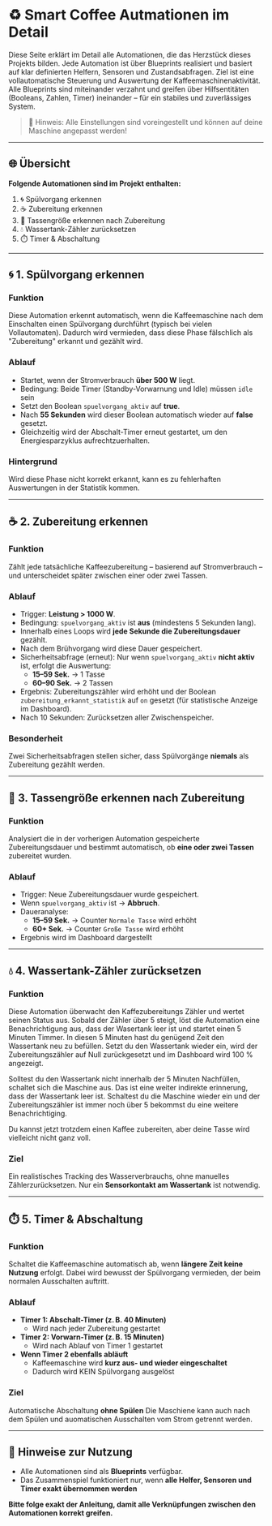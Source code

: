 # ♻️ **Smart Coffee Autmationen im Detail**

Diese Seite erklärt im Detail alle Automationen, die das Herzstück dieses Projekts bilden. Jede Automation ist über Blueprints realisiert und basiert auf klar definierten Helfern, Sensoren und Zustandsabfragen. Ziel ist eine vollautomatische Steuerung und Auswertung der Kaffeemaschinenaktivität. Alle Blueprints sind miteinander verzahnt und greifen über Hilfsentitäten (Booleans, Zahlen, Timer) ineinander – für ein stabiles und zuverlässiges System.

> 📌 Hinweis: Alle Einstellungen sind voreingestellt und können auf deine Maschine angepasst werden!
---

## 🌐 Übersicht

**Folgende Automationen sind im Projekt enthalten:**

1. 🌀 Spülvorgang erkennen
2. ☕️ Zubereitung erkennen
3. 🍵 Tassengröße erkennen nach Zubereitung
4. 💧 Wassertank-Zähler zurücksetzen
5. ⏱️ Timer & Abschaltung

---

## 🌀 1. Spülvorgang erkennen

### Funktion

Diese Automation erkennt automatisch, wenn die Kaffeemaschine nach dem Einschalten einen Spülvorgang durchführt (typisch bei vielen Vollautomaten). Dadurch wird vermieden, dass diese Phase fälschlich als "Zubereitung" erkannt und gezählt wird.

### Ablauf

- Startet, wenn der Stromverbrauch **über 500 W** liegt.
- Bedingung: Beide Timer (Standby-Vorwarnung und Idle) müssen `idle` sein 
- Setzt den Boolean `spuelvorgang_aktiv` auf **true**.
- Nach **55 Sekunden** wird dieser Boolean automatisch wieder auf **false** gesetzt.
- Gleichzeitig wird der Abschalt-Timer erneut gestartet, um den Energiesparzyklus aufrechtzuerhalten.

### Hintergrund

Wird diese Phase nicht korrekt erkannt, kann es zu fehlerhaften Auswertungen in der Statistik kommen.

---

## ☕️ 2. Zubereitung erkennen

### Funktion

Zählt jede tatsächliche Kaffeezubereitung – basierend auf Stromverbrauch – und unterscheidet später zwischen einer oder zwei Tassen.

### Ablauf

- Trigger: **Leistung > 1000 W**.
- Bedingung: `spuelvorgang_aktiv` ist **aus** (mindestens 5 Sekunden lang).
- Innerhalb eines Loops wird **jede Sekunde die Zubereitungsdauer** gezählt.
- Nach dem Brühvorgang wird diese Dauer gespeichert.
- Sicherheitsabfrage (erneut): Nur wenn `spuelvorgang_aktiv` **nicht aktiv** ist, erfolgt die Auswertung:
  - **15–59 Sek.** → 1 Tasse
  - **60–90 Sek.** → 2 Tassen
- Ergebnis: Zubereitungszähler wird erhöht und der Boolean `zubereitung_erkannt_statistik` auf `on` gesetzt (für statistische Anzeige im Dashboard).
- Nach 10 Sekunden: Zurücksetzen aller Zwischenspeicher.

### Besonderheit

Zwei Sicherheitsabfragen stellen sicher, dass Spülvorgänge **niemals** als Zubereitung gezählt werden.

---

## 🍵 3. Tassengröße erkennen nach Zubereitung

### Funktion

Analysiert die in der vorherigen Automation gespeicherte Zubereitungsdauer und bestimmt automatisch, ob **eine oder zwei Tassen** zubereitet wurden.

### Ablauf

- Trigger: Neue Zubereitungsdauer wurde gespeichert.
- Wenn `spuelvorgang_aktiv` ist → **Abbruch**.
- Daueranalyse:
  - **15–59 Sek.** → Counter `Normale Tasse` wird erhöht
  - **60+ Sek.** → Counter `Große Tasse` wird erhöht
- Ergebnis wird im Dashboard dargestellt
---

## 💧 4. Wassertank-Zähler zurücksetzen

### Funktion

Diese Automation überwacht den Kaffezubereitungs Zähler und wertet seinen Status aus. Sobald der Zähler über 5 steigt, löst die Automation eine Benachrichtigung aus, dass der Wasertank leer ist und startet einen 5 Minuten Timmer. In diesen 5 Minuten hast du genügend Zeit den Wassertank neu zu befüllen. Setzt du den Wassertank wieder ein, wird der Zubereitungszähler auf Null zurückgesetzt und im Dashboard wird 100 % angezeigt.

Solltest du den Wassertank nicht innerhalb der 5 Minuten Nachfüllen, schaltet sich die Maschine aus. Das ist eine weiter indirekte erinnerung, dass der Wassertank leer ist. Schaltest du die Maschine wieder ein und der Zubereitungszähler ist immer noch über 5 bekommst du eine weitere Benachrichtiging.

Du kannst jetzt trotzdem einen Kaffee zubereiten, aber deine Tasse wird vielleicht nicht ganz voll.

### Ziel

Ein realistisches Tracking des Wasserverbrauchs, ohne manuelles Zählerzurücksetzen. Nur ein **Sensorkontakt am Wassertank** ist notwendig.

---

## ⏱️ 5. Timer & Abschaltung

### Funktion

Schaltet die Kaffeemaschine automatisch ab, wenn **längere Zeit keine Nutzung** erfolgt. Dabei wird bewusst der Spülvorgang vermieden, der beim normalen Ausschalten auftritt.

### Ablauf

- **Timer 1: Abschalt-Timer (z. B. 40 Minuten)**
  - Wird nach jeder Zubereitung gestartet
- **Timer 2: Vorwarn-Timer (z. B. 15 Minuten)**
  - Wird nach Ablauf von Timer 1 gestartet
- **Wenn Timer 2 ebenfalls abläuft**
  - Kaffeemaschine wird **kurz aus- und wieder eingeschaltet**
  - Dadurch wird KEIN Spülvorgang ausgelöst

### Ziel

Automatische Abschaltung **ohne Spülen** Die Maschiene kann auch nach dem Spülen und auomatischen Ausschalten vom Strom getrennt werden.

---

## 🔗 Hinweise zur Nutzung

- Alle Automationen sind als **Blueprints** verfügbar.
- Das Zusammenspiel funktioniert nur, wenn **alle Helfer, Sensoren und Timer exakt übernommen werden**

**Bitte folge exakt der Anleitung, damit alle Verknüpfungen zwischen den Automationen korrekt greifen.**
